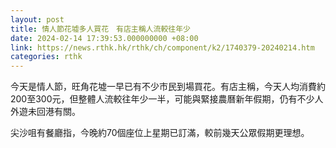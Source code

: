 ```yaml
---
layout: post
title: 情人節花墟多人買花　有店主稱人流較往年少
date: 2024-02-14 17:39:53.000000000 +08:00
link: https://news.rthk.hk/rthk/ch/component/k2/1740379-20240214.htm
categories: rthk
---
```


今天是情人節，旺角花墟一早已有不少市民到場買花。有店主稱，今天人均消費約200至300元，但整體人流較往年少一半，可能與緊接農曆新年假期，仍有不少人外遊未回港有關。

尖沙咀有餐廳指，今晚約70個座位上星期已訂滿，較前幾天公眾假期更理想。
